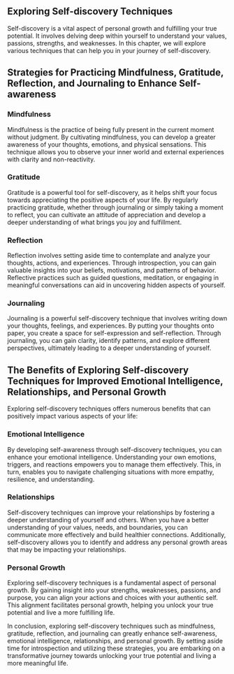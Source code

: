 
## Exploring Self-discovery Techniques

Self-discovery is a vital aspect of personal growth and fulfilling your true potential. It involves delving deep within yourself to understand your values, passions, strengths, and weaknesses. In this chapter, we will explore various techniques that can help you in your journey of self-discovery.

## Strategies for Practicing Mindfulness, Gratitude, Reflection, and Journaling to Enhance Self-awareness

### Mindfulness

Mindfulness is the practice of being fully present in the current moment without judgment. By cultivating mindfulness, you can develop a greater awareness of your thoughts, emotions, and physical sensations. This technique allows you to observe your inner world and external experiences with clarity and non-reactivity.

### Gratitude

Gratitude is a powerful tool for self-discovery, as it helps shift your focus towards appreciating the positive aspects of your life. By regularly practicing gratitude, whether through journaling or simply taking a moment to reflect, you can cultivate an attitude of appreciation and develop a deeper understanding of what brings you joy and fulfillment.

### Reflection

Reflection involves setting aside time to contemplate and analyze your thoughts, actions, and experiences. Through introspection, you can gain valuable insights into your beliefs, motivations, and patterns of behavior. Reflective practices such as guided questions, meditation, or engaging in meaningful conversations can aid in uncovering hidden aspects of yourself.

### Journaling

Journaling is a powerful self-discovery technique that involves writing down your thoughts, feelings, and experiences. By putting your thoughts onto paper, you create a space for self-expression and self-reflection. Through journaling, you can gain clarity, identify patterns, and explore different perspectives, ultimately leading to a deeper understanding of yourself.

## The Benefits of Exploring Self-discovery Techniques for Improved Emotional Intelligence, Relationships, and Personal Growth

Exploring self-discovery techniques offers numerous benefits that can positively impact various aspects of your life:

### Emotional Intelligence

By developing self-awareness through self-discovery techniques, you can enhance your emotional intelligence. Understanding your own emotions, triggers, and reactions empowers you to manage them effectively. This, in turn, enables you to navigate challenging situations with more empathy, resilience, and understanding.

### Relationships

Self-discovery techniques can improve your relationships by fostering a deeper understanding of yourself and others. When you have a better understanding of your values, needs, and boundaries, you can communicate more effectively and build healthier connections. Additionally, self-discovery allows you to identify and address any personal growth areas that may be impacting your relationships.

### Personal Growth

Exploring self-discovery techniques is a fundamental aspect of personal growth. By gaining insight into your strengths, weaknesses, passions, and purpose, you can align your actions and choices with your authentic self. This alignment facilitates personal growth, helping you unlock your true potential and live a more fulfilling life.

In conclusion, exploring self-discovery techniques such as mindfulness, gratitude, reflection, and journaling can greatly enhance self-awareness, emotional intelligence, relationships, and personal growth. By setting aside time for introspection and utilizing these strategies, you are embarking on a transformative journey towards unlocking your true potential and living a more meaningful life.
